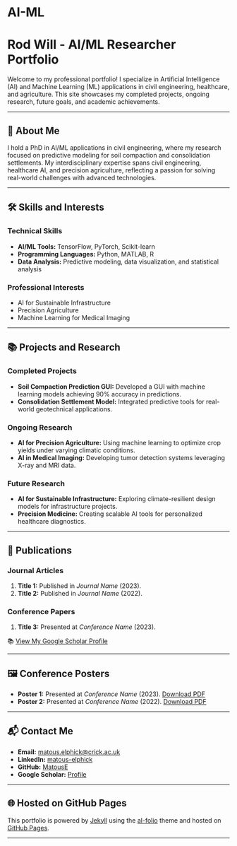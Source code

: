 # AI-ML
# Rod Will - AI/ML Researcher Portfolio  

Welcome to my professional portfolio! I specialize in Artificial Intelligence (AI) and Machine Learning (ML) applications in civil engineering, healthcare, and agriculture. This site showcases my completed projects, ongoing research, future goals, and academic achievements.  

---

## 🌟 **About Me**  
I hold a PhD in AI/ML applications in civil engineering, where my research focused on predictive modeling for soil compaction and consolidation settlements. My interdisciplinary expertise spans civil engineering, healthcare AI, and precision agriculture, reflecting a passion for solving real-world challenges with advanced technologies.  

---

## 🛠️ **Skills and Interests**  
### **Technical Skills**  
- **AI/ML Tools:** TensorFlow, PyTorch, Scikit-learn  
- **Programming Languages:** Python, MATLAB, R  
- **Data Analysis:** Predictive modeling, data visualization, and statistical analysis  

### **Professional Interests**  
- AI for Sustainable Infrastructure  
- Precision Agriculture  
- Machine Learning for Medical Imaging  

---

## 📚 **Projects and Research**  

### **Completed Projects**  
- **Soil Compaction Prediction GUI:** Developed a GUI with machine learning models achieving 90% accuracy in predictions.  
- **Consolidation Settlement Model:** Integrated predictive tools for real-world geotechnical applications.  

### **Ongoing Research**  
- **AI for Precision Agriculture:** Using machine learning to optimize crop yields under varying climatic conditions.  
- **AI in Medical Imaging:** Developing tumor detection systems leveraging X-ray and MRI data.  

### **Future Research**  
- **AI for Sustainable Infrastructure:** Exploring climate-resilient design models for infrastructure projects.  
- **Precision Medicine:** Creating scalable AI tools for personalized healthcare diagnostics.  

---

## 📖 **Publications**  

### **Journal Articles**  
1. **Title 1:** Published in *Journal Name* (2023).  
2. **Title 2:** Published in *Journal Name* (2022).  

### **Conference Papers**  
1. **Title 3:** Presented at *Conference Name* (2023).  

📚 [View My Google Scholar Profile](https://scholar.google.com/citations?user=ZpqfoIQAAAAJ)  

---

## 🖼️ **Conference Posters**  
- **Poster 1:** Presented at *Conference Name* (2023). [Download PDF](#)  
- **Poster 2:** Presented at *Conference Name* (2022). [Download PDF](#)  

---

## 📬 **Contact Me**  
- **Email:** [matous.elphick@crick.ac.uk](mailto:matous.elphick@crick.ac.uk)  
- **LinkedIn:** [matous-elphick](https://www.linkedin.com/in/matous-elphick)  
- **GitHub:** [MatousE](https://github.com/MatousE)  
- **Google Scholar:** [Profile](https://scholar.google.com/citations?user=ZpqfoIQAAAAJ)  

---

## 🌐 **Hosted on GitHub Pages**  
This portfolio is powered by [Jekyll](https://jekyllrb.com/) using the [al-folio](https://github.com/alshedivat/al-folio) theme and hosted on [GitHub Pages](https://pages.github.com/).  

---
